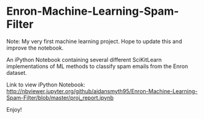 # Enron-Machine-Learning-Spam-Filter

Note: My very first machine learning project. Hope to update this and improve the notebook.

An iPython Notebook containing several different SciKitLearn implementations of ML methods to classify spam emails from the Enron dataset.

Link to view iPython Notebook: http://nbviewer.jupyter.org/github/aidansmyth95/Enron-Machine-Learning-Spam-Filter/blob/master/proj_report.ipynb

Enjoy!
